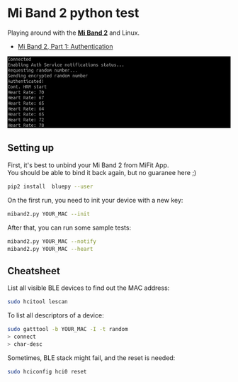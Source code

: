 # Mi Band 2 python test

Playing around with the [**Mi Band 2**](http://www.mi.com/en/miband2/) and Linux.

- [Mi Band 2, Part 1: Authentication](https://leojrfs.github.io/writing/miband2-part1-auth/)

![demo](/demo.png)

## Setting up

First, it's best to unbind your Mi Band 2 from MiFit App.  
You should be able to bind it back again, but no guaranee here ;)

```sh
pip2 install  bluepy --user
```

On the first run, you need to init your device with a new key:
```sh
miband2.py YOUR_MAC --init
```

After that, you can run some sample tests:
```sh
miband2.py YOUR_MAC --notify
miband2.py YOUR_MAC --heart
```

## Cheatsheet

List all visible BLE devices to find out the MAC address:
```sh
sudo hcitool lescan
```

To list all descriptors of a device:
```sh
sudo gatttool -b YOUR_MAC -I -t random
> connect
> char-desc
```

Sometimes, BLE stack might fail, and the reset is needed:

```sh
sudo hciconfig hci0 reset
```
